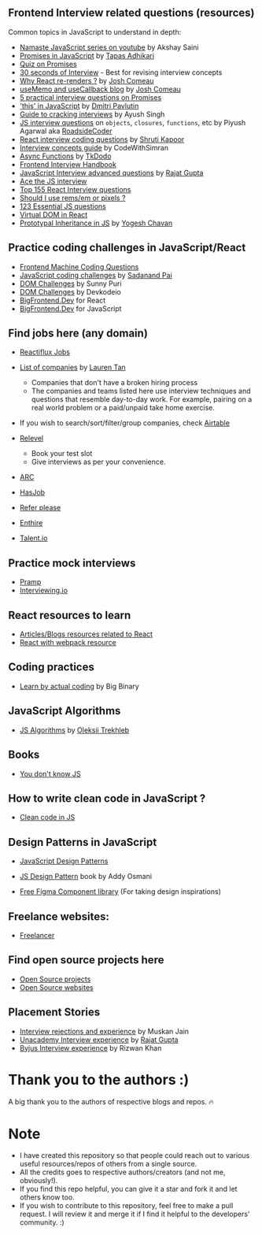 ## Frontend Interview related questions (resources)

  <p> Common topics in JavaScript to understand in depth: </p>

- [Namaste JavaScript series on youtube](https://www.youtube.com/watch?v=pN6jk0uUrD8) by Akshay Saini 
- [Promises in JavaScript](https://blog.greenroots.info/series/javascript-promises) by [Tapas Adhikari](https://blog.greenroots.info/)
- [Quiz on Promises](https://danlevy.net/javascript-promises-quiz/)
- [30 seconds of Interview](https://30secondsofinterviews.org/) - Best for revising interview concepts 
- [Why React re-renders ?](https://www.joshwcomeau.com/react/why-react-re-renders/) by [Josh Comeau](https://www.joshwcomeau.com/)
- [useMemo and useCallback blog](https://www.joshwcomeau.com/react/usememo-and-usecallback/) by [Josh Comeau](https://www.joshwcomeau.com/) 
- [5 practical interview questions on Promises](https://rehansattar.dev/five-practical-interview-questions-related-to-promises) 
- ['this' in JavaScript](https://dmitripavlutin.com/gentle-explanation-of-this-in-javascript/) by [Dmitri Pavlutin](https://dmitripavlutin.com/)
- [Guide to cracking interviews](https://alphaayush.notion.site/alphaayush/2e13395deff94a428d45b3aa88dc7ee7?v=06b5c5617b8442bc878bd210257786ad) by Ayush Singh
- [JS interview questions](https://roadsidecoder.hashnode.dev/) on `objects`, `closures`, `functions`, etc by Piyush Agarwal aka [RoadsideCoder](https://www.youtube.com/watch?v=XnFIX3c7xoI&ab_channel=RoadsideCoder) 
- [React interview coding questions](https://github.com/shrutikapoor08/react-coding-interview-questions) by [Shruti Kapoor](https://github.com/shrutikapoor08)
- [Interview concepts guide](https://codewithsimran.substack.com/p/comprehensive-front-end-interview?utm_campaign=post&utm_medium=web&utm_source=) by CodeWithSimran
- [Async Functions](https://tkdodo.eu/blog/about-async-functions) by [TkDodo](https://github.com/tkdodo)
- [Frontend Interview Handbook](https://frontendinterviewhandbook.com/en/javascript-questions/)
- [JavaScript Interview advanced questions](https://rajatgupta.xyz/js-interview-2) by [Rajat Gupta](https://github.com/rajatetc)
- [Ace the JS interview](https://manuarora.in/blog/ace-the-javascript-interview)
- [Top 155 React Interview questions](https://www.fullstack.cafe/interview-questions/react)
- [Should I use rems/em or pixels ?](https://www.joshwcomeau.com/css/surprising-truth-about-pixels-and-accessibility/)
- [123 Essential JS questions](https://github.com/ganqqwerty/123-Essential-JavaScript-Interview-Questions) 
- [Virtual DOM in React](https://hackernoon.com/virtual-dom-reconciliation-and-diffing-algorithm-explained-simply-ycn34gr)
- [Prototypal Inheritance in JS](https://blog.yogeshchavan.dev/how-prototypal-inheritance-works-in-javascript) by [Yogesh Chavan](https://blog.yogeshchavan.dev/)


## Practice coding challenges in JavaScript/React

- [Frontend Machine Coding Questions](https://frontendeval.com/)
- [JavaScript coding challenges](https://github.com/sadanandpai/javascript-code-challenges) by [Sadanand Pai](https://github.com/sadanandpai)
- [DOM Challenges](https://github.com/sunnypuri/dom-challenge-problems) by Sunny Puri
- [DOM Challenges](https://github.com/devkodeio/the-dom-challenge) by Devkodeio
- [BigFrontend.Dev](https://bigfrontend.dev/react) for React
- [BigFrontend.Dev](https://bigfrontend.dev/quiz) for JavaScript


## Find jobs here (any domain)

- [Reactiflux Jobs](https://www.reactiflux.com/jobs)

- [List of companies](https://github.com/poteto/hiring-without-whiteboards) by [Lauren Tan](https://github.com/poteto)
  
    - Companies that don't have a broken hiring process
    - The companies and teams listed here use interview techniques and questions that resemble day-to-day work. 
      For example, pairing on a real world problem or a paid/unpaid take home exercise.   
 
- If you wish to search/sort/filter/group companies, check [Airtable](https://airtable.com/shr3eGPDm3wGjT2gA/tbluCbToxQ2knSLhh/viwmFR062GOjG4cjs) 

- [Relevel](https://relevel.com/)
    - Book your test slot
    - Give interviews as per your convenience. 

 - [ARC](https://arc.dev/) 
 - [HasJob](https://hasjob.co/)
 - [Refer please](https://www.referplease.com/)
 - [Enthire](https://enthire.co/)
 - [Talent.io](https://www.talent.io/p/en-fr/home)


## Practice mock interviews

- [Pramp](https://www.pramp.com/#/)
- [Interviewing.io](https://interviewing.io/)


## React resources to learn

- [Articles/Blogs resources related to React](https://reactresources.com/articles)
- [React with webpack resource](https://www.packtpub.com/product/hands-on-webpack-for-react-development-video/9781789139808)

## Coding practices

- [Learn by actual coding](https://academy.bigbinary.com/) by Big Binary

## JavaScript Algorithms

- [JS Algorithms](https://github.com/trekhleb/javascript-algorithms) by [Oleksii Trekhleb](https://github.com/trekhleb)

## Books

- [You don't know JS](https://github.com/getify/You-Dont-Know-JS)

## How to write clean code in JavaScript ?
 
- [Clean code in JS](https://github.com/ryanmcdermott/clean-code-javascript)


## Design Patterns in JavaScript

 - [JavaScript Design Patterns](https://www.digitalocean.com/community/tutorial_series/javascript-design-patterns)
 - [JS Design Pattern](https://addyosmani.com/resources/essentialjsdesignpatterns/book/) book by Addy Osmani

 - [Free Figma Component library](https://www.figmacomponents.com/?ref=peerlist) (For taking design inspirations)


## Freelance websites: 

 - [Freelancer](https://www.freelancer.in/jobs/javascript/)


## Find open source projects here

 - [Open Source projects](https://opensource.twitter.dev/projects/)
 - [Open Source websites](https://github.com/sdmg15/Best-websites-a-programmer-should-visit#open-source-websites)
    

## Placement Stories

- [Interview rejections and experience](https://muskan611998jain.medium.com/placement-stories-interview-experiences-rejections-756f0c4b1166) by Muskan Jain
- [Unacademy Interview experience](https://rajatgupta.xyz/unacademy-interview) by [Rajat Gupta](https://github.com/rajatetc)
- [Byjus Interview experience](https://webscript.info/rizwan/byju-s-front-end-software-engineer-interview-experience-and-questions-6173d821a9bac) by Rizwan Khan

# Thank you to the authors :)
A big thank you to the authors of respective blogs and repos. 🔥

# Note

- I have created this repository so that people could reach out to various useful resources/repos of others from a single source.
- All the credits goes to respective authors/creators (and not me, obviously!).
- If you find this repo helpful, you can give it a star and fork it and let others know too.
- If you wish to contribute to this repository, feel free to make a pull request.
   I will review it and merge it if I find it helpful to the developers' community. :)
